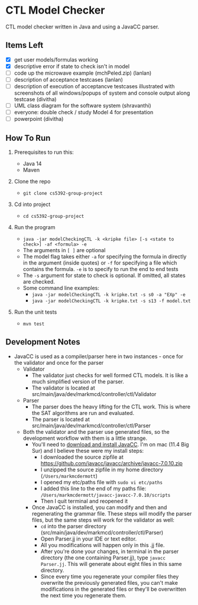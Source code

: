 # CTL Model Checker 

CTL model checker written in Java and using a JavaCC parser.

## Items Left 
- [x] get user models/formulas working<br>
- [x] descriptive error if state to check isn't in model<br>
- [ ] code up the microwave example (mchPeled.zip) (lanlan)<br>
- [ ] description of acceptance testcases (lanlan)<br>
- [ ] description of execution of acceptancve testcases illustrated with screenshots of all windows/popups of system and console output along testcase (divitha)<br>
- [ ] UML class diagram for the software system (shravanthi)<br>
- [ ] everyone: double check / study Model 4 for presentation<br>
- [ ] powerpoint (divitha)

## How To Run 
 1) Prerequisites to run this:
    - Java 14
    - Maven
     
 2) Clone the repo  
    - `git clone cs5392-group-project`
 3) Cd into project
    - `cd cs5392-group-project`
 4) Run the program
    - `java -jar modelCheckingCTL -k <kripke file> [-s <state to check>] -af <formula> -e`
    - The arguments in `[ ]` are optional
    - The model flag takes either `-a` for specifying the formula in directly in the argument (inside quotes) or `-f` for specifying a file which contains the formula. `-e` is to specify to run the end to end tests 
    - The `-s` argument for state to check is optional. If omitted, all states are checked.
    - Some command line examples:
        - `java -jar modelCheckingCTL -k kripke.txt -s s0 -a "EXp" -e`
        - `java -jar modelCheckingCTL -k kripke.txt -s s13 -f model.txt` 
 5) Run the unit tests
    - `mvn test`
    
## Development Notes
- JavaCC is used as a compiler/parser here in two instances - once for the validator and once for the parser
    - Validator
        - The validator just checks for well formed CTL models. It is like a much simplified version of the parser.
        - The validator is located at src/main/java/dev/markmcd/controller/ctl/Validator
    - Parser 
        - The parser does the heavy lifting for the CTL work. This is where the SAT algorithms are run and evaluated.
        - The parser is located at src/main/java/dev/markmcd/controller/ctl/Parser
    - Both the validator and the parser use generated files, so the development workflow with them is a little strange.
        - You'll need to <a href="https://javacc.github.io/javacc/#download">download and install JavaCC</a>. I'm on mac (11.4 Big Sur) and I believe these were my install steps:
            - I downloaded the source zipfile at <a href="https://github.com/javacc/javacc/archive/javacc-7.0.10.zip">https://github.com/javacc/javacc/archive/javacc-7.0.10.zip</a>
            - I unzipped the source zipfile in my home directory (`/Users/markmcdermott`)
            - I opened my etc/paths file with `sudo vi etc/paths` 
            - I added this line to the end of my paths file: `/Users/markmcdermott/javacc-javacc-7.0.10/scripts`
            - Then I quit terminal and reopened it 
        - Once JavaCC is installed, you can modify and then and regenerating the grammar file. These steps will modify the parser files, but the same steps will work for the validator as well:
            - `cd` into the parser directory (src/main/java/dev/markmcd/controller/ctl/Parser)
            - Open Parser.jj in your IDE or text editor.
            - All you modifications will happen only in this .jj file.
            - After you're done your changes, in terminal in the parser directory (the one containing Parser.jj), type `javacc Parser.jj`. This will generate about eight files in this same directory.
            - Since every time you regenerate your compiler files they overwrite the previously generated files, you can't make modifications in the generated files or they'll be overwritten the next time you regenerate them.  
            
             
            